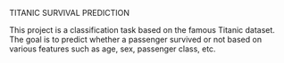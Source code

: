 TITANIC SURVIVAL PREDICTION

This project is a classification task based on the famous Titanic dataset. The goal is to predict whether a passenger survived or not based on various features such as age, sex, passenger class, etc.
